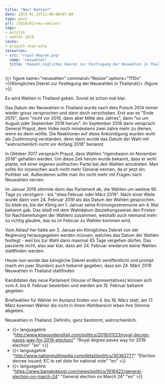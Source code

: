 ```yaml
---
title: "Neu! Wahlen?"
date: 2019-01-23T21:00:00+07:00
type: post
url: /2019/01/neu-wahlen/
tags:
- politik
- wahlen 2019
leute:
- prayuth chan-ocha
resources:
- src: "royal-degree.png"
  name: "neuwahlen"
  title: "K&ouml;nigliches Dekret zur Festlegung der Neuwahlen in Thailand"
---
```


{{< figure name="neuwahlen" command="Resize" options="1110x" >}}K&ouml;nigliches Dekret zur Festlegung der Neuwahlen in Thailand{{< /figure >}}

Es wird Wahlen in Thailand geben. Soviel ist schon mal klar. 

Das Datum der Neuwahlen in Thailand wurde nach dem Putsch 2014 immer wieder gross versprochen und dann doch verschoben. Erst war es "Ende 2015", dann "nicht vor 2016, dann aber Mitte des Jahres", dann "so um August oder September 2016 herum". Im September 2016 dann versprach General Prayut, dem Volke noch mindestens zwei Jahre mehr zu dienen, wenn es denn w&ouml;llte. Die Reaktionen auf diese Ank&uuml;ndigung wurden wohl als Zustimmung verstanden, denn dann wurde das Datum der Wahl mit "wahrscheinlich nicht vor Anfang 2018" benannt. 

In Oktober 2017 versprach Prayut, dass Wahlen "irgendwann im November 2018" gehalten werden. Um diese Zeit herum wurde bekannt, dass er wohl plante, mit einer eigenen politischen Partei bei den Wahlen anzutreten. Man sollte ihn inzwischen auch nicht mehr General nennen, da er jetzt ein Politiker sei. Au&szlig;erdemm sollte man ihn nicht mehr mit Fragen nach Neuwahlen nerven. 
<!--lint disable write-good-->
Im Januar 2018 stimmte dann das Parlament ab, die Wahlen um weitere 90 Tage zu verz&ouml;gern - bis "etwa Februar oder M&auml;rz 2019". Nach einer Weile wurde dann vom 24. Februar 2019 als das Datum der Wahlen gesprochen. So blieb es, bis der K&ouml;nig am 1. Januar seine Kr&ouml;nungszeremonie am 4. Mai bekannt gab. Das stie&szlig; mit dem Wahldatum (beziehungsweise den Fristen f&uuml;r Nachbereitungen der Wahlen) zusammen, weshalb auch niemand mehr so richtig glaubte, das es im Februar zu Wahlen kommen wird. 

Vom Ablauf her h&auml;tte am 3. Januar ein K&ouml;nigliches Dekret von der Regierung herausgegeben werden m&uuml;ssen, welches das Datum der Wahlen festlegt - weil bis zur Wahl dann maximal 45 Tage vergehen d&uuml;rfen. Das passierte nicht, also war klar, dass am 24. Februar wiederum keine Wahlen stattfinden werden. 

Heute nun wurde das k&ouml;nigliche Dekret endlich ver&ouml;ffentlicht und prompt (nach ein paar Stunden) auch bekannt gegeben, dass am 24. M&auml;rz 2019 Neuwahlen in Thailand stattfinden. 

Kandidaten das neue Parlament (House of Representatives) k&ouml;nnen sich vom 4. bis 8. Februar bewerben und werden am 15. Februar bekannt gegeben. 

Briefwahlen f&uuml;r W&auml;hler im Ausland finden von 4. bis 16. M&auml;rz statt, am 17. M&auml;rz koennen W&auml;hler die nicht in ihrem Wahlbereich leben ihre Stimme abgeben. 

Neuwahlen in Thailand. Definitiv, ganz bestimmt, wahrscheinlich. 

-   {{< languagelink "http://www.khaosodenglish.com/politics/2019/01/23/royal-decree-paves-way-for-2019-election/" "Royal degree paves way for 2019 election" "en" >}}
-   {{< languagelink "http://www.nationmultimedia.com/detail/politics/30362777" "Election decree issued; EC to set date for national vote" "en" >}}
-   {{< languagelink "https://www.bangkokpost.com/news/politics/1616422/general-election-on-march-24" "General election on March 24" "en" >}}
